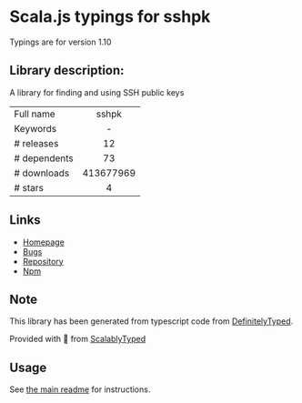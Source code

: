
# Scala.js typings for sshpk

Typings are for version 1.10

## Library description:
A library for finding and using SSH public keys

|                    |                 |
| ------------------ | :-------------: |
| Full name          | sshpk |
| Keywords           | - |
| # releases         | 12 |
| # dependents       | 73 |
| # downloads        | 413677969 |
| # stars            | 4 |

## Links
- [Homepage](https://github.com/arekinath/node-sshpk#readme)
- [Bugs](https://github.com/arekinath/node-sshpk/issues)
- [Repository](https://github.com/joyent/node-sshpk)
- [Npm](https://www.npmjs.com/package/sshpk)
    


## Note
This library has been generated from typescript code from [DefinitelyTyped](https://definitelytyped.org).

Provided with :purple_heart: from [ScalablyTyped](https://github.com/oyvindberg/ScalablyTyped)

## Usage
See [the main readme](../../readme.md) for instructions.


